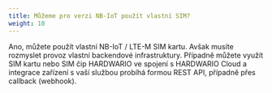 ```yaml
---
title: Můžeme pro verzi NB-IoT použít vlastní SIM?
weight: 10
---
```


Ano, můžete použít vlastní NB-IoT / LTE-M SIM kartu. Avšak musíte rozmyslet provoz vlastní backendové infrastruktury. Případně můžete využít SIM kartu nebo SIM čip HARDWARIO ve spojení s HARDWARIO Cloud a integrace zařízení s vaší službou probíhá formou REST API, případně přes callback (webhook).